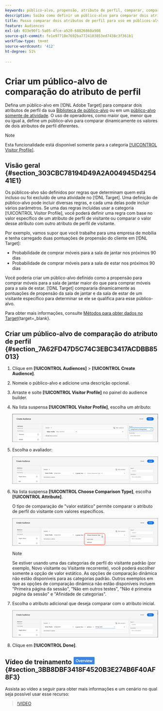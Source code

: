 ```yaml
---
keywords: público-alvo, propensão, atributo de perfil, comparar, comparação, criar público-alvo, criação de público-alvo
description: Saiba como definir um público-alvo para comparar dois atributos de perfil.
title: Posso comparar dois atributos de perfil para uso em públicos-alvo?
feature: Audiences
exl-id: 033e90f1-5a05-4fce-a520-68826860a908
source-git-commit: fe1e97710e7692ba7724103853ed7438c3f361b1
workflow-type: tm+mt
source-wordcount: '412'
ht-degree: 51%

---
```


# Criar um público-alvo de comparação do atributo de perfil

Defina um público-alvo em [!DNL Adobe Target] para comparar dois atributos de perfil da sua [Biblioteca de público-alvo](/help/main/c-target/c-audiences/audiences.md) ou em um [público-alvo somente de atividade](/help/main/c-target/creating-activity-only-audience.md). O uso de operadores, como maior que, menor que ou igual a, define um público-alvo para comparar dinamicamente os valores de dois atributos de perfil diferentes.

>[!NOTE]
>
>Esta funcionalidade está disponível somente para a categoria [[!UICONTROL Visitor Profile]](/help/main/c-target/c-audiences/c-target-rules/visitor-profile.md#concept_E972690B9A4C4372A34229FA37EDA38E).

## Visão geral {#section_303CBC78194D49A2A004945D425441E1}

Os públicos-alvo são definidos por regras que determinam quem está incluso ou foi excluído de uma atividade no [!DNL Target]. Uma definição de público-alvo pode incluir diversas regras, e cada uma delas pode incluir vários parâmetros. Se uma das regras incluídas usar a categoria [!UICONTROL Visitor Profile], você poderá definir uma regra com base no valor específico de um atributo de perfil de visitante ou comparar o valor desse atributo com outro atributo de perfil de visitante.

Por exemplo, vamos supor que você trabalhe para uma empresa de mobília e tenha carregado duas pontuações de propensão do cliente em [!DNL Target]:

* Probabilidade de comprar móveis para a sala de jantar nos próximos 90 dias
* Probabilidade de comprar móveis para a sala de estar nos próximos 90 dias

Você poderia criar um público-alvo definido como a propensão para comprar móveis para a sala de jantar maior do que para comprar móveis para a sala de estar. [!DNL Target] compararia dinamicamente as pontuações de propensão da sala de jantar e da sala de estar de um visitante específico para determinar se ele se qualifica para esse público-alvo.

Para obter mais informações, consulte [Métodos para obter dados no Target](https://experienceleague.adobe.com/docs/target-dev/developer/implementation/methods/methods-to-get-data-into-target.html?lang=pt-BR){target=_blank}.

## Criar um público-alvo de comparação do atributo de perfil {#section_7A62FD47D5C74C3EBC3417ACDBB85013}

1. Clique em **[!UICONTROL Audiences]** > **[!UICONTROL Create Audience]**.
1. Nomeie o público-alvo e adicione uma descrição opcional.
1. Arraste e solte **[!UICONTROL Visitor Profile]** no painel do audience builder.
1. Na lista suspensa **[!UICONTROL Visitor Profile]**, escolha um atributo:

   ![Pontuação de propensão 1](assets/propensity_score_1.png)

1. Escolha o avaliador:

   ![Pontuação de propensão 2](assets/propensity_score_2.png)

1. Na lista suspensa **[!UICONTROL Choose Comparison Type]**, escolha **[!UICONTROL Attribute]**.

   O tipo de comparação de &quot;valor estático&quot; permite comparar o atributo de perfil do visitante com valores específicos.

   ![Pontuação de propensão 3](assets/propensity_score_3.png)

   >[!NOTE]
   >
   >Se estiver usando uma das categorias de perfil do visitante padrão (por exemplo, Novo visitante ou Visitante recorrente), você poderá escolher somente a opção de valor estático. As opções de comparação dinâmica não estão disponíveis para as categorias padrão. Outros exemplos em que as opções de comparação dinâmica não estão disponíveis incluem &quot;Primeira página da sessão&quot;, &quot;Não em outros testes&quot;, &quot;Não é primeira página da sessão&quot; e &quot;Afinidade de categorias&quot;.

1. Escolha o atributo adicional que deseja comparar com o atributo inicial.

   ![imagem de pontuação de propensão_4](assets/propensity_score_4.png)

1. Clique em **[!UICONTROL Done]**.

## Vídeo de treinamento ![Selo de visão geral](/help/main/assets/overview.png) {#section_3BB8DBF3418F4520B3E274B6F40AF8F3}

Assista ao vídeo a seguir para obter mais informações e um cenário no qual seja possível usar esse recurso:

>[!VIDEO](https://video.tv.adobe.com/v/23218/)
